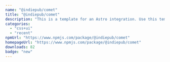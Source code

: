 ```yaml
---
name: "@indiepub/comet"
title: "@indiepub/comet"
description: "This is a template for an Astro integration. Use this template for writing integrations to use in multiple projects or publish to NPM."
categories:
  - "css+ui"
  - "recent"
npmUrl: "https://www.npmjs.com/package/@indiepub/comet"
homepageUrl: "https://www.npmjs.com/package/@indiepub/comet"
downloads: 82
badge: "new"
---
```

